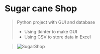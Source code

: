 # **Sugar cane Shop**
>Python project with GUI and database 
 >- Using tkinter to make GUI 
 >- Using CSV to store data in Excel
   

> ![SugarShop](https://user-images.githubusercontent.com/115734048/213588099-c50ac11b-223b-4e73-89e7-82e6373aeeb1.gif)
